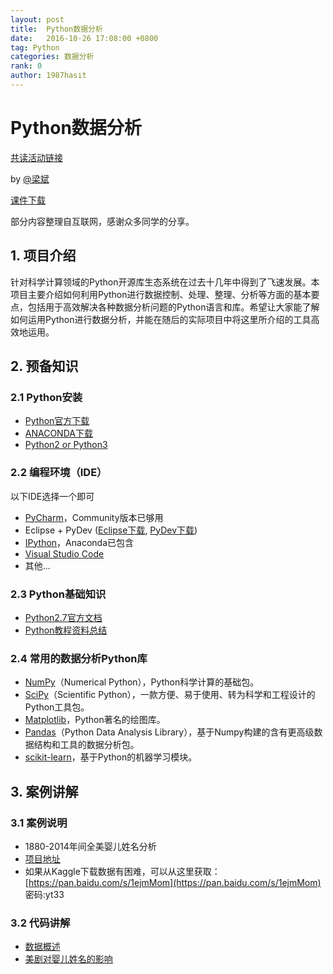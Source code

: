```yaml
---
layout: post
title:  Python数据分析
date:   2016-10-26 17:08:00 +0800
tag: Python 
categories: 数据分析
rank: 0
author: 1987hasit
---
```


# Python数据分析

[共读活动链接](http://www.chinahadoop.cn/course/1111/learn#lesson/20659)

by [@梁斌](http://wenda.chinahadoop.cn/people/Robin_TY)

[课件下载](./python_data_analysis_slides.pdf)

部分内容整理自互联网，感谢众多同学的分享。

## 1. 项目介绍

针对科学计算领域的Python开源库生态系统在过去十几年中得到了飞速发展。本项目主要介绍如何利用Python进行数据控制、处理、整理、分析等方面的基本要点，包括用于高效解决各种数据分析问题的Python语言和库。希望让大家能了解如何运用Python进行数据分析，并能在随后的实际项目中将这里所介绍的工具高效地运用。

## 2. 预备知识

### 2.1 Python安装

* [Python官方下载](https://www.python.org/downloads/)
* [ANACONDA下载](https://www.continuum.io/downloads)
* [Python2 or Python3](https://wiki.python.org/moin/Python2orPython3)

### 2.2 编程环境（IDE）

以下IDE选择一个即可
* [PyCharm](https://www.jetbrains.com/pycharm/)，Community版本已够用
* Eclipse + PyDev ([Eclipse下载](https://eclipse.org/downloads/), [PyDev下载](https://marketplace.eclipse.org/content/pydev-python-ide-eclipse))
* [IPython](https://ipython.org/)，Anaconda已包含
* [Visual Studio Code](https://code.visualstudio.com/docs/languages/python)
* 其他...

### 2.3 Python基础知识

* [Python2.7官方文档](https://docs.python.org/2.7/tutorial/)
* [Python教程资料总结](https://wiki.python.org/moin/BeginnersGuide/Programmers)

### 2.4 常用的数据分析Python库

* [NumPy](http://www.numpy.org/)（Numerical Python），Python科学计算的基础包。
* [SciPy](https://www.scipy.org/)（Scientific Python），一款方便、易于使用、转为科学和工程设计的Python工具包。
* [Matplotlib](http://matplotlib.org/)，Python著名的绘图库。
* [Pandas](http://pandas.pydata.org/)（Python Data Analysis Library），基于Numpy构建的含有更高级数据结构和工具的数据分析包。
* [scikit-learn](http://scikit-learn.org/)，基于Python的机器学习模块。

## 3. 案例讲解

### 3.1 案例说明
* 1880-2014年间全美婴儿姓名分析
* [项目地址](https://www.kaggle.com/kaggle/us-baby-names)
* 如果从Kaggle下载数据有困难，可以从这里获取：[https://pan.baidu.com/s/1ejmMom](https://pan.baidu.com/s/1ejmMom) 密码:yt33

### 3.2 代码讲解
* [数据概述](./data_overview.ipynb)
* [美剧对婴儿姓名的影响](./tv_inspired_baby_names.ipynb)

